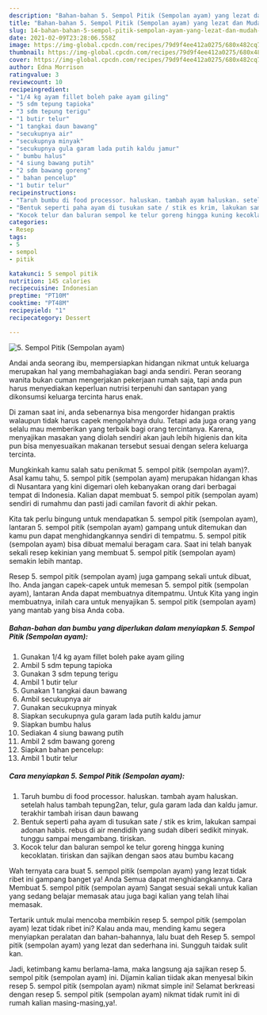 ```yaml
---
description: "Bahan-bahan 5. Sempol Pitik (Sempolan ayam) yang lezat dan Mudah Dibuat"
title: "Bahan-bahan 5. Sempol Pitik (Sempolan ayam) yang lezat dan Mudah Dibuat"
slug: 14-bahan-bahan-5-sempol-pitik-sempolan-ayam-yang-lezat-dan-mudah-dibuat
date: 2021-02-09T23:28:06.558Z
image: https://img-global.cpcdn.com/recipes/79d9f4ee412a0275/680x482cq70/5-sempol-pitik-sempolan-ayam-foto-resep-utama.jpg
thumbnail: https://img-global.cpcdn.com/recipes/79d9f4ee412a0275/680x482cq70/5-sempol-pitik-sempolan-ayam-foto-resep-utama.jpg
cover: https://img-global.cpcdn.com/recipes/79d9f4ee412a0275/680x482cq70/5-sempol-pitik-sempolan-ayam-foto-resep-utama.jpg
author: Edna Morrison
ratingvalue: 3
reviewcount: 10
recipeingredient:
- "1/4 kg ayam fillet boleh pake ayam giling"
- "5 sdm tepung tapioka"
- "3 sdm tepung terigu"
- "1 butir telur"
- "1 tangkai daun bawang"
- "secukupnya air"
- "secukupnya minyak"
- "secukupnya gula garam lada putih kaldu jamur"
- " bumbu halus"
- "4 siung bawang putih"
- "2 sdm bawang goreng"
- " bahan pencelup"
- "1 butir telur"
recipeinstructions:
- "Taruh bumbu di food processor. haluskan. tambah ayam haluskan. setelah halus tambah tepung2an, telur, gula garam lada dan kaldu jamur. terakhir tambah irisan daun bawang"
- "Bentuk seperti paha ayam di tusukan sate / stik es krim, lakukan sampai adonan habis. rebus di air mendidih yang sudah diberi sedikit minyak. tunggu sampai mengambang. tiriskan."
- "Kocok telur dan baluran sempol ke telur goreng hingga kuning kecoklatan. tiriskan dan sajikan dengan saos atau bumbu kacang"
categories:
- Resep
tags:
- 5
- sempol
- pitik

katakunci: 5 sempol pitik 
nutrition: 145 calories
recipecuisine: Indonesian
preptime: "PT10M"
cooktime: "PT48M"
recipeyield: "1"
recipecategory: Dessert

---
```



![5. Sempol Pitik (Sempolan ayam)](https://img-global.cpcdn.com/recipes/79d9f4ee412a0275/680x482cq70/5-sempol-pitik-sempolan-ayam-foto-resep-utama.jpg)

Andai anda seorang ibu, mempersiapkan hidangan nikmat untuk keluarga merupakan hal yang membahagiakan bagi anda sendiri. Peran seorang  wanita bukan cuman mengerjakan pekerjaan rumah saja, tapi anda pun harus menyediakan keperluan nutrisi terpenuhi dan santapan yang dikonsumsi keluarga tercinta harus enak.

Di zaman  saat ini, anda sebenarnya bisa mengorder hidangan praktis walaupun tidak harus capek mengolahnya dulu. Tetapi ada juga orang yang selalu mau memberikan yang terbaik bagi orang tercintanya. Karena, menyajikan masakan yang diolah sendiri akan jauh lebih higienis dan kita pun bisa menyesuaikan makanan tersebut sesuai dengan selera keluarga tercinta. 



Mungkinkah kamu salah satu penikmat 5. sempol pitik (sempolan ayam)?. Asal kamu tahu, 5. sempol pitik (sempolan ayam) merupakan hidangan khas di Nusantara yang kini digemari oleh kebanyakan orang dari berbagai tempat di Indonesia. Kalian dapat membuat 5. sempol pitik (sempolan ayam) sendiri di rumahmu dan pasti jadi camilan favorit di akhir pekan.

Kita tak perlu bingung untuk mendapatkan 5. sempol pitik (sempolan ayam), lantaran 5. sempol pitik (sempolan ayam) gampang untuk ditemukan dan kamu pun dapat menghidangkannya sendiri di tempatmu. 5. sempol pitik (sempolan ayam) bisa dibuat memalui beragam cara. Saat ini telah banyak sekali resep kekinian yang membuat 5. sempol pitik (sempolan ayam) semakin lebih mantap.

Resep 5. sempol pitik (sempolan ayam) juga gampang sekali untuk dibuat, lho. Anda jangan capek-capek untuk memesan 5. sempol pitik (sempolan ayam), lantaran Anda dapat membuatnya ditempatmu. Untuk Kita yang ingin membuatnya, inilah cara untuk menyajikan 5. sempol pitik (sempolan ayam) yang mantab yang bisa Anda coba.

<!--inarticleads1-->

##### Bahan-bahan dan bumbu yang diperlukan dalam menyiapkan 5. Sempol Pitik (Sempolan ayam):

1. Gunakan 1/4 kg ayam fillet boleh pake ayam giling
1. Ambil 5 sdm tepung tapioka
1. Gunakan 3 sdm tepung terigu
1. Ambil 1 butir telur
1. Gunakan 1 tangkai daun bawang
1. Ambil secukupnya air
1. Gunakan secukupnya minyak
1. Siapkan secukupnya gula garam lada putih kaldu jamur
1. Siapkan  bumbu halus
1. Sediakan 4 siung bawang putih
1. Ambil 2 sdm bawang goreng
1. Siapkan  bahan pencelup:
1. Ambil 1 butir telur




<!--inarticleads2-->

##### Cara menyiapkan 5. Sempol Pitik (Sempolan ayam):

1. Taruh bumbu di food processor. haluskan. tambah ayam haluskan. setelah halus tambah tepung2an, telur, gula garam lada dan kaldu jamur. terakhir tambah irisan daun bawang
1. Bentuk seperti paha ayam di tusukan sate / stik es krim, lakukan sampai adonan habis. rebus di air mendidih yang sudah diberi sedikit minyak. tunggu sampai mengambang. tiriskan.
1. Kocok telur dan baluran sempol ke telur goreng hingga kuning kecoklatan. tiriskan dan sajikan dengan saos atau bumbu kacang




Wah ternyata cara buat 5. sempol pitik (sempolan ayam) yang lezat tidak ribet ini gampang banget ya! Anda Semua dapat menghidangkannya. Cara Membuat 5. sempol pitik (sempolan ayam) Sangat sesuai sekali untuk kalian yang sedang belajar memasak atau juga bagi kalian yang telah lihai memasak.

Tertarik untuk mulai mencoba membikin resep 5. sempol pitik (sempolan ayam) lezat tidak ribet ini? Kalau anda mau, mending kamu segera menyiapkan peralatan dan bahan-bahannya, lalu buat deh Resep 5. sempol pitik (sempolan ayam) yang lezat dan sederhana ini. Sungguh taidak sulit kan. 

Jadi, ketimbang kamu berlama-lama, maka langsung aja sajikan resep 5. sempol pitik (sempolan ayam) ini. Dijamin kalian tiidak akan menyesal bikin resep 5. sempol pitik (sempolan ayam) nikmat simple ini! Selamat berkreasi dengan resep 5. sempol pitik (sempolan ayam) nikmat tidak rumit ini di rumah kalian masing-masing,ya!.

